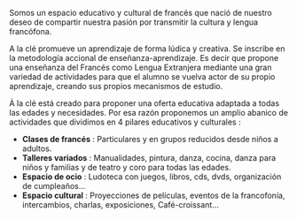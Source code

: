 Somos un espacio educativo y cultural de francés que nació de nuestro deseo de compartir nuestra pasión por transmitir la cultura y lengua francófona.

A la clé promueve un aprendizaje de forma lúdica y creativa. Se inscribe en la metodología accional de enseñanza-aprendizaje. Es decir que propone una enseñanza del Francés como Lengua Extranjera mediante una gran variedad de actividades para que el alumno se vuelva actor de su propio aprendizaje, creando sus propios mecanismos de estudio.

À la clé está creado para proponer una oferta educativa adaptada a todas las edades y necesidades. Por esa razón proponemos un amplio abanico de actividades que dividimos en 4 pilares educativos y culturales :

- **Clases de francés** : Particulares y en grupos reducidos desde niños a adultos.
- **Talleres variados** : Manualidades, pintura, danza, cocina, danza para niños y familias y de teatro y coro para todas las edades.
- **Espacio de ocio** : Ludoteca con juegos, libros, cds, dvds, organización de cumpleaños...
- **Espacio cultural** : Proyecciones de películas, eventos de la francofonía, intercambios, charlas, exposiciones, Café-croissant...
